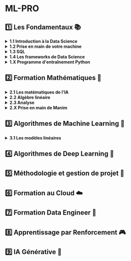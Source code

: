 # ML-PRO

## 1️⃣ **Les Fondamentaux** 📚

<details>
<summary><b>1.1 Introduction à la Data Science</b></summary>

- Variables continues et discètes, analyse univariée et multivariée
- Introduction aux test d'hypothèses
- Pipeline de développement d'un modèle
- Preprocessing : encoding, normalisation, feature engineering, outliers, nan, feature selection
- Modélisation : types de modèles, frameworks, entraînement, réglage des hyperparamètres
- Evaluation : métriques, underfitting et overfitting, validation croisée, intervalles de confiance
- Projets : [bank churn](https://github.com/bryantchakote/mlpro-classification-bank-churn-2025), prix de l'immobilier (liens Kaggle : [bank churn](https://www.kaggle.com/competitions/mlpro-classification-bank-churn-2025), [prix de l'immobilier](https://www.kaggle.com/competitions/regression-prediction-prix-immobilier))

</details>

<details>
<summary><b>1.2 Prise en main de votre machine</b></summary>

- CPU, RAM, GPU, disque dur, carte-mère
- Terminal, PATH, commandes Unix/Windows, VIM, Oh-my-zsh
- Python et environnements virtuels (pip, conda, venv, pyenv, poetry)
- IDE (VSCode, Pycharm) : workspaces, extensions, paramètres, debogage

</details>

<details>
<summary><b>1.3 SQL</b></summary>

- BDD et SGBD
- Langage SQL : commandes CRUD, calculs, jointures
- SQL avancé
- Projet : [application de flashcards](https://github.com/bryantchakote/flashcards)

</details>

<details>
<summary><b>1.4 Les frameworks de Data Science</b></summary>

- NumPy, Pandas, SciPy
- Matplotlib, Seaborn
- Scikit-Learn, PyTorch, Keras
- Streamlit

</details>

<details>
<summary><b>1.X Programme d'entraînement Python</b></summary>

- Voyageur de commerce
- La POO avec Python
- La recherche dichotomique
- Les algorithmes de tri
- Les décorateurs
- Les générateurs

</details>

## 2️⃣ **Formation Mathématiques** 📐

<details>
<summary><b>2.1 Les matématiques de l'IA</b></summary>

- Introduction : algèbre linéaire, statistiques et probabilités, analyse, nombres complexes

</details>

<details>
<summary><b>2.2 Algèbre linéaire</b></summary>

- Théorie des ensembles
- Vecteurs, matrices, espaces vectoriels
- Applications linéaires, déterminant, inverse d'une matrice
- Eléments propres, diagonalisation, décomposition en valeurs singulières (SVD)

</details>

<details>
<summary><b>2.3 Analyse</b></summary>

- Fonctions, dérivées, intégrales
- Suites, séries, récurrence
- Distances

</details>

<details>
<summary><b>2.X Prise en main de Manim</b></summary>

- Installation, objets, texte, transformations, animations, groupes (VGroup), fonctions (2D et 3D)

</details>

## 3️⃣ **Algorithmes de Machine Learning** 🤖

<details>
<summary><b>3.1 Les modèles linéaires</b></summary>

- Introduction : Qu'est-ce qu'un modèle linéaire ?
- Régression linéaire : moindres carrés, descente de gradient, équations normales, régression multiple, régression polynomiale, modèles régularisés
- Classification linéaire : régression logistique
- Modèles avancés : LARS

</details>

## 4️⃣ **Algorithmes de Deep Learning** 🧠

## 5️⃣ **Méthodologie et gestion de projet** 📅

## 6️⃣ **Formation au Cloud** ☁️

## 7️⃣ **Formation Data Engineer** 💾

## 8️⃣ **Apprentissage par Renforcement** 🎮

## 9️⃣ **IA Générative** 🎨
